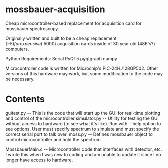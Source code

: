 # mossbauer-acquisition
Cheap microcontroller-based replacement for acquisition card for mossbauer spectroscopy.

Originally written and built to be a cheap replacement (~$5) for expensive (~$5000) acquisition cards inside of 30 year old (486's?) computers. 

Python Requirements:
Serial
PyQT5
pyqtgraph
numpy

Microcontroller code is written for Microchip's PIC-24HJ128GP502. Other versions of this hardware may work, but some modification to the code may be necessary.

# Contents

guitest.py -- This is the code that will start up the GUI for real-time plotting and control of the microcontroller
simulator.py -- Utility for testing the GUI without access to hardware (to see what it's like). Run with --help option to see options. User must specify spectrum to simulate and must specify the correct serial port to talk over.
moss.py -- Defines mossbauer object to control microcontroller and hold the spectrum.

MossbauerMain.c -- Microcontroller code that interfaces with detector, etc. I wrote this when I was new to coding and am unable to update it since I no longer have access to hardware. 
